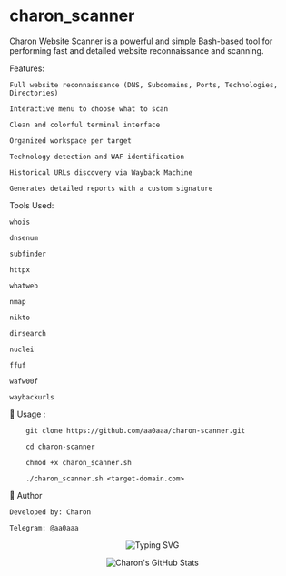 # charon_scanner
Charon Website Scanner is a powerful and simple Bash-based tool for performing fast and detailed website reconnaissance and scanning.


 Features:

    Full website reconnaissance (DNS, Subdomains, Ports, Technologies, Directories)

    Interactive menu to choose what to scan

    Clean and colorful terminal interface

    Organized workspace per target

    Technology detection and WAF identification

    Historical URLs discovery via Wayback Machine

    Generates detailed reports with a custom signature


Tools Used:

    whois

    dnsenum

    subfinder

    httpx

    whatweb

    nmap

    nikto

    dirsearch

    nuclei

    ffuf

    wafw00f

    waybackurls


🚀 Usage : 

        git clone https://github.com/aa0aaa/charon-scanner.git

        cd charon-scanner

        chmod +x charon_scanner.sh

        ./charon_scanner.sh <target-domain.com>




📢 Author

    Developed by: Charon

    Telegram: @aa0aaa

 <p align="center"> <img src="https://readme-typing-svg.demolab.com?font=Fira+Code&pause=1000&center=true&width=435&lines=Cybersecurity+Researcher;Ethical+Hacker;Bash+Developer;Security+Tools+Maker" alt="Typing SVG" /> </p> 

 <p align="center"> <img src="https://github-readme-stats.vercel.app/api?username=yourgithubusername&show_icons=true&theme=radical" alt="Charon's GitHub Stats" /> </p> 
